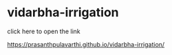 # vidarbha-irrigation

click here to open the link

https://prasanthpulavarthi.github.io/vidarbha-irrigation/
